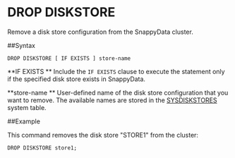 # DROP DISKSTORE

Remove a disk store configuration from the SnappyData cluster.

##Syntax

``` pre
DROP DISKSTORE [ IF EXISTS ] store-name
```

**IF EXISTS   **
Include the `IF EXISTS` clause to execute the statement only if the specified disk store exists in SnappyData.

**store-name   **
User-defined name of the disk store configuration that you want to remove. The available names are stored in the [SYSDISKSTORES](../../reference/system_tables/sysdiskstores.md) system table.

##Example

This command removes the disk store "STORE1" from the cluster:

``` pre
DROP DISKSTORE store1;
```


